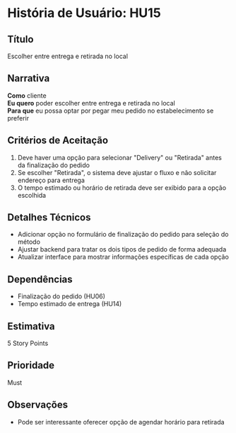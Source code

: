 # História de Usuário: HU15

## Título

Escolher entre entrega e retirada no local

## Narrativa

**Como** cliente  
**Eu quero** poder escolher entre entrega e retirada no local  
**Para que** eu possa optar por pegar meu pedido no estabelecimento se preferir

## Critérios de Aceitação

1. Deve haver uma opção para selecionar "Delivery" ou "Retirada" antes da finalização do pedido  
2. Se escolher "Retirada", o sistema deve ajustar o fluxo e não solicitar endereço para entrega  
3. O tempo estimado ou horário de retirada deve ser exibido para a opção escolhida

## Detalhes Técnicos

- Adicionar opção no formulário de finalização do pedido para seleção do método  
- Ajustar backend para tratar os dois tipos de pedido de forma adequada  
- Atualizar interface para mostrar informações específicas de cada opção

## Dependências

- Finalização do pedido (HU06)  
- Tempo estimado de entrega (HU14)

## Estimativa

5 Story Points

## Prioridade

Must

## Observações

- Pode ser interessante oferecer opção de agendar horário para retirada
